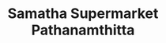 ---
title: "Samatha Supermarket Pathanamthitta"
url: /pathanamthitta/samatha-supermarket-pathanamthitta/
shop: supermarket
---